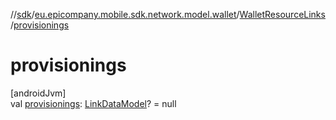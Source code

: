 //[sdk](../../../index.md)/[eu.epicompany.mobile.sdk.network.model.wallet](../index.md)/[WalletResourceLinks](index.md)/[provisionings](provisionings.md)

# provisionings

[androidJvm]\
val [provisionings](provisionings.md): [LinkDataModel](../../eu.epicompany.mobile.android.data.network.model.hypermedia/-link-data-model/index.md)? = null
